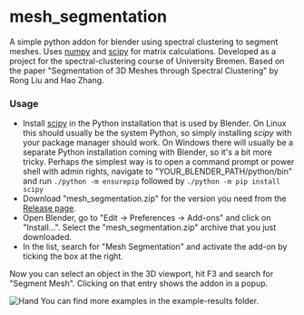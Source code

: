 mesh_segmentation
=================

A simple python addon for blender using spectral clustering to segment meshes. Uses [numpy](http://www.numpy.org/) and [scipy](http://www.scipy.org/) for matrix calculations.
Developed as a project for the spectral-clustering course of University Bremen. Based on the paper "Segmentation of 3D Meshes through Spectral Clustering" by Rong Liu and Hao Zhang.
### Usage

 - Install [scipy](http://scipy.org/install.html) in the Python installation that is used by Blender. On Linux this should usually be the system Python, so simply installing *scipy* with your package manager should work. On Windows there will usually be a separate Python installation coming with Blender, so it's a bit more tricky. Perhaps the simplest way is to open a command prompt or power shell with admin rights, navigate to "YOUR_BLENDER_PATH/python/bin" and run `./python -m ensurepip` followed by `./python -m pip install scipy`
 - Download "mesh_segmentation.zip" for the version you need from the [Release page](https://github.com/kugelrund/mesh_segmentation/releases).
 - Open Blender, go to "Edit -> Preferences -> Add-ons" and click on "Install...". Select the "mesh_segmentation.zip" archive that you just downloaded.
 - In the list, search for "Mesh Segmentation" and activate the add-on by ticking the box at the right.

Now you can select an object in the 3D viewport, hit F3 and search for "Segment Mesh". Clicking on that entry shows the addon in a popup.

<img src="example-results/hand.png" alt="Hand">
You can find more examples in the example-results folder.
